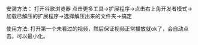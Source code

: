 安装方法：
打开谷歌浏览器
点击更多工具->扩展程序->点击右上角开发者模式->加载已解压的扩展程序->选择解压出来的文件夹->搞定

使用方法:
打开第一个未看过的视频，然后保证视频正常播放就ok了，会自动点击。可以最小化。

